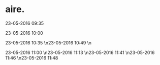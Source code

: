 # aire.


23-05-2016 09:35

23-05-2016 10:00

23-05-2016 10:35
\n23-05-2016 10:49
\n

23-05-2016 11:00
\n23-05-2016 11:13
\n23-05-2016 11:41
\n23-05-2016 11:46
\n23-05-2016 11:48

